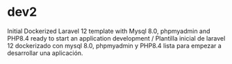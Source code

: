 # dev2
Initial Dockerized Laravel 12 template with Mysql 8.0, phpmyadmin and PHP8.4 ready to start  an application development / Plantilla inicial de laravel 12 dockerizado con mysql 8.0, phpmyadmin  y PHP8.4 lista para empezar a desarrollar una aplicación.
